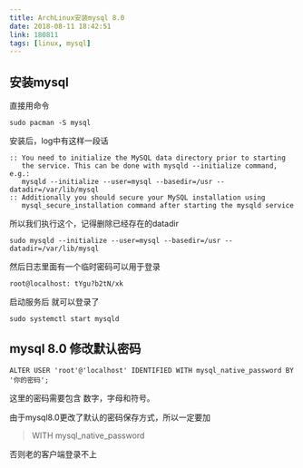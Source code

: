 ```yaml
---
title: ArchLinux安装mysql 8.0
date: 2018-08-11 18:42:51
link: 180811
tags: [linux, mysql]
---
```


## 安装mysql
直接用命令
```shell
sudo pacman -S mysql
```
安装后，log中有这样一段话
```
:: You need to initialize the MySQL data directory prior to starting
   the service. This can be done with mysqld --initialize command, e.g.:
   mysqld --initialize --user=mysql --basedir=/usr --datadir=/var/lib/mysql
:: Additionally you should secure your MySQL installation using
   mysql_secure_installation command after starting the mysqld service
```
所以我们执行这个，记得删除已经存在的datadir
```shell
sudo mysqld --initialize --user=mysql --basedir=/usr --datadir=/var/lib/mysql
```

然后日志里面有一个临时密码可以用于登录
```
root@localhost: tYgu?b2tN/xk
```
启动服务后 就可以登录了

```shell
sudo systemctl start mysqld
```

## mysql 8.0 修改默认密码

```
ALTER USER 'root'@'localhost' IDENTIFIED WITH mysql_native_password BY '你的密码';
```

这里的密码需要包含 数字，字母和符号。

由于mysql8.0更改了默认的密码保存方式，所以一定要加

> WITH mysql_native_password

否则老的客户端登录不上